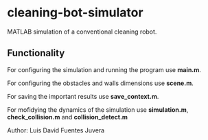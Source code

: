 # cleaning-bot-simulator
MATLAB simulation of a conventional cleaning robot.

## Functionality
For configuring the simulation and running the program use **main.m**.

For configuring the obstacles and walls dimensions use **scene.m**.

For saving the important results use **save_context.m**.

For mofidying the dynamics of the simulation use **simulation.m**, **check_collision.m** and **collision_detect.m**


Author: Luis David Fuentes Juvera
